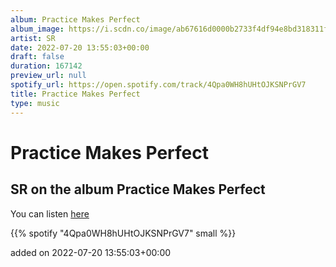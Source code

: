 ```yaml
---
album: Practice Makes Perfect
album_image: https://i.scdn.co/image/ab67616d0000b2733f4df94e8bd318311f3c3b71
artist: SR
date: 2022-07-20 13:55:03+00:00
draft: false
duration: 167142
preview_url: null
spotify_url: https://open.spotify.com/track/4Qpa0WH8hUHtOJKSNPrGV7
title: Practice Makes Perfect
type: music
---
```



# Practice Makes Perfect

## SR on the album Practice Makes Perfect

You can listen [here](https://open.spotify.com/track/4Qpa0WH8hUHtOJKSNPrGV7)

{{% spotify "4Qpa0WH8hUHtOJKSNPrGV7" small %}}

added on 2022-07-20 13:55:03+00:00